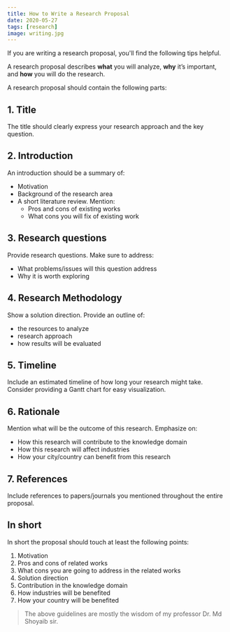 ```yaml
---
title: How to Write a Research Proposal
date: 2020-05-27
tags: [research]
image: writing.jpg
---
```


If you are writing a research proposal, you'll find the following tips helpful. <!--more-->

A research proposal describes **what** you will analyze, **why** it’s important, and **how** you will do the research.

A research proposal should contain the following parts:

## 1. Title
The title should clearly express your research approach and the key question.

## 2. Introduction

An introduction should be a summary of:
- Motivation
- Background of the research area
- A short literature review. Mention:
    - Pros and cons of existing works
    - What cons you will fix of existing work

## 3. Research questions
Provide research questions. Make sure to address:
- What problems/issues will this question address
- Why it is worth exploring

## 4. Research Methodology
Show a solution direction. Provide an outline of:
- the resources to analyze
- research approach
- how results will be evaluated

## 5. Timeline
Include an estimated timeline of how long your research might take. Consider providing a Gantt chart for easy visualization.

## 6. Rationale
Mention what will be the outcome of this research. Emphasize on:
- How this research will contribute to the knowledge domain
- How this research will affect industries
- How your city/country can benefit from this research

## 7. References
Include references to papers/journals you mentioned throughout the entire proposal.

## In short

In short the proposal should touch at least the following points:
1. Motivation
1. Pros and cons of related works
1. What cons you are going to address in the related works
1. Solution direction
1. Contribution in the knowledge domain
1. How industries will be benefited
1. How your country will be benefited

> The above guidelines are mostly the wisdom of my professor Dr. Md Shoyaib sir.

<!--
1. Motivation
2. Related works এর pros & cons
3. Related works এর কি কি ঘাটতি, আমরা পূরণ করতে চাচ্ছি।
4. Solution direction
5. knowledge domain এ কিভাবে contribute করবে
6. Industry র কি উদ্ধার হবে
7. দেশের কি উদ্ধার হবে
-->

